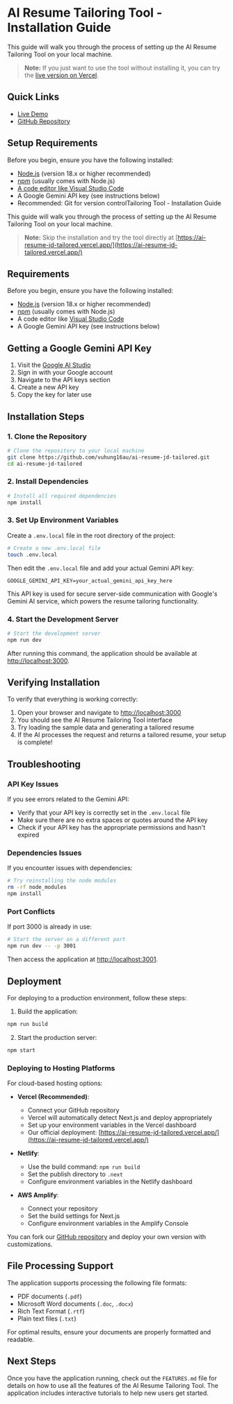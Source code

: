 # AI Resume Tailoring Tool - Installation Guide

This guide will walk you through the process of setting up the AI Resume Tailoring Tool on your local machine.

> **Note:** If you just want to use the tool without installing it, you can try the [live version on Vercel](https://ai-resume-jd-tailored.vercel.app/).

## Quick Links

- [Live Demo](https://ai-resume-jd-tailored.vercel.app/)
- [GitHub Repository](https://github.com/vuhung16au/ai-resume-jd-tailored)

## Setup Requirements

Before you begin, ensure you have the following installed:

- [Node.js](https://nodejs.org/) (version 18.x or higher recommended)
- [npm](https://www.npmjs.com/) (usually comes with Node.js)
- [A code editor like Visual Studio Code](https://code.visualstudio.com/)
- A Google Gemini API key (see instructions below)
- Recommended: Git for version controlTailoring Tool - Installation Guide

This guide will walk you through the process of setting up the AI Resume Tailoring Tool on your local machine.

> **Note:** Skip the installation and try the tool directly at [https://ai-resume-jd-tailored.vercel.app/](https://ai-resume-jd-tailored.vercel.app/)

## Requirements

Before you begin, ensure you have the following installed:

- [Node.js](https://nodejs.org/) (version 18.x or higher recommended)
- [npm](https://www.npmjs.com/) (usually comes with Node.js)
- A code editor like [Visual Studio Code](https://code.visualstudio.com/)
- A Google Gemini API key (see instructions below)

## Getting a Google Gemini API Key

1. Visit the [Google AI Studio](https://ai.google.dev/)
2. Sign in with your Google account
3. Navigate to the API keys section
4. Create a new API key
5. Copy the key for later use

## Installation Steps

### 1. Clone the Repository

```zsh
# Clone the repository to your local machine
git clone https://github.com/vuhung16au/ai-resume-jd-tailored.git
cd ai-resume-jd-tailored
```

### 2. Install Dependencies

```zsh
# Install all required dependencies
npm install
```

### 3. Set Up Environment Variables

Create a `.env.local` file in the root directory of the project:

```zsh
# Create a new .env.local file
touch .env.local
```

Then edit the `.env.local` file and add your actual Gemini API key:

```
GOOGLE_GEMINI_API_KEY=your_actual_gemini_api_key_here
```

This API key is used for secure server-side communication with Google's Gemini AI service, which powers the resume tailoring functionality.

### 4. Start the Development Server

```zsh
# Start the development server
npm run dev
```

After running this command, the application should be available at [http://localhost:3000](http://localhost:3000).

## Verifying Installation

To verify that everything is working correctly:

1. Open your browser and navigate to [http://localhost:3000](http://localhost:3000)
2. You should see the AI Resume Tailoring Tool interface
3. Try loading the sample data and generating a tailored resume
4. If the AI processes the request and returns a tailored resume, your setup is complete!

## Troubleshooting

### API Key Issues

If you see errors related to the Gemini API:

- Verify that your API key is correctly set in the `.env.local` file
- Make sure there are no extra spaces or quotes around the API key
- Check if your API key has the appropriate permissions and hasn't expired

### Dependencies Issues

If you encounter issues with dependencies:

```zsh
# Try reinstalling the node modules
rm -rf node_modules
npm install
```

### Port Conflicts

If port 3000 is already in use:

```zsh
# Start the server on a different port
npm run dev -- -p 3001
```

Then access the application at [http://localhost:3001](http://localhost:3001).

## Deployment

For deploying to a production environment, follow these steps:

1. Build the application:

```zsh
npm run build
```

2. Start the production server:

```zsh
npm start
```

### Deploying to Hosting Platforms

For cloud-based hosting options:

- **Vercel (Recommended)**:
  - Connect your GitHub repository
  - Vercel will automatically detect Next.js and deploy appropriately
  - Set up your environment variables in the Vercel dashboard
  - Our official deployment: [https://ai-resume-jd-tailored.vercel.app/](https://ai-resume-jd-tailored.vercel.app/)

- **Netlify**:
  - Use the build command: `npm run build`
  - Set the publish directory to `.next`
  - Configure environment variables in the Netlify dashboard

- **AWS Amplify**:
  - Connect your repository
  - Set the build settings for Next.js
  - Configure environment variables in the Amplify Console

You can fork our [GitHub repository](https://github.com/vuhung16au/ai-resume-jd-tailored) and deploy your own version with customizations.

## File Processing Support

The application supports processing the following file formats:

- PDF documents (`.pdf`) 
- Microsoft Word documents (`.doc`, `.docx`)
- Rich Text Format (`.rtf`)
- Plain text files (`.txt`)

For optimal results, ensure your documents are properly formatted and readable.

## Next Steps

Once you have the application running, check out the `FEATURES.md` file for details on how to use all the features of the AI Resume Tailoring Tool. The application includes interactive tutorials to help new users get started.
